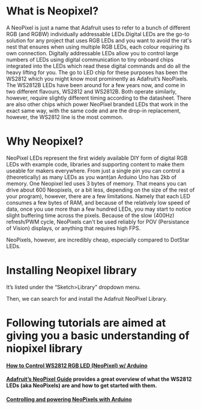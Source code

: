 # What is Neopixel?

A NeoPixel is just a name that Adafruit uses to refer to a bunch of different RGB (and RGBW) individually addressable LEDs.Digital LEDs are the go-to solution for any project that uses RGB LEDs and you want to avoid the rat's nest that ensures when using multiple RGB LEDs, each colour requiring its own connection. Digitally addressable LEDs allow you to control large numbers of LEDs using digital communication to tiny onboard chips integrated into the LEDs which read these digital commands and do all the heavy lifting for you. The go to LED chip for these purposes has been the WS2812 which you might know most prominently as Adafruit’s NeoPixels. The WS2812B LEDs have been around for a few years now, and come in two different flavours, WS2812 and WS2812B. Both operate similarly, however, require slightly different timing according to the datasheet. There are also other chips which power NeoPixel branded LEDs that work in the exact same way, with the same code and are the drop-in replacement, however, the WS2812 line is the most common.

# Why Neopixel?

NeoPixel LEDs represent the first widely available DIY form of digital RGB LEDs with example code, libraries and supporting content to make them useable for makers everywhere. From just a single pin you can control a (theoretically) as many LEDs as you want(an Arduino Uno has 2kb of memory. One Neopixel led uses 3 bytes of memory. That means you can drive about 600 Neopixels, or a bit less, depending on the size of the rest of your program), however, there are a few limitations. Namely that each LED consumes a few bytes of RAM, and because of the relatively low speed of data, once you use more than a few hundred LEDs, you may start to notice slight buffering time across the pixels. Because of the slow (400Hz) refresh/PWM cycle, NeoPixels can't be used reliably for POV (Persistance of Vision) displays, or anything that requires high FPS.

NeoPixels, however, are incredibly cheap, especially compared to DotStar LEDs.

# Installing Neopixel library

It’s listed under the “Sketch>Library” dropdown menu. 

Then, we can search for and install the Adafruit NeoPixel Library. 

# Following tutorials are aimed at giving you a basic understanding of niopixel library

#### [How to Control WS2812 RGB LED (NeoPixel) w/ Arduino](https://electropeak.com/learn/control-ws2812-rgb-led-neopixel-w-arduino-tutorial/)

#### [Adafruit’s NeoPixel Guide](https://learn.adafruit.com/adafruit-neopixel-uberguide/the-magic-of-neopixels) provides a great overview of what the WS2812 LEDs (aka NeoPixels) are and how to get started with them.

#### [Controlling and powering NeoPixels with Arduino](https://www.arduinoplatform.com/arduino-visual-output/controlling-and-powering-neopixels-with-arduino/)


